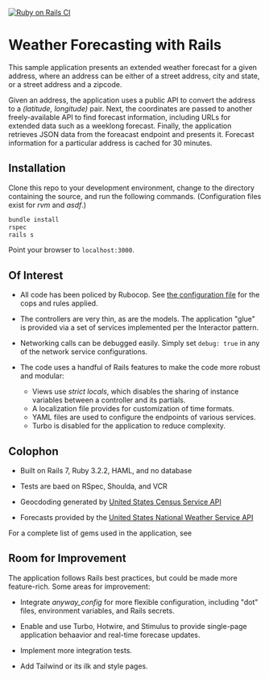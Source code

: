 [![Ruby on Rails CI](https://github.com/martinstreicher/apple/actions/workflows/rubyonrails.yml/badge.svg)](https://github.com/martinstreicher/apple/actions/workflows/rubyonrails.yml)

# Weather Forecasting with Rails

This sample application presents an extended weather forecast
for a given address, where an address can be either of a street
address, city and state, or a street address and a zipcode.

Given an address, the application uses a public API to convert
the address to a _(latitude, longitude)_ pair. Next, the coordinates
are passed to another freely-available API to find forecast information,
including URLs for extended data such as a weeklong forecast. Finally,
the application retrieves JSON data from the foreacast endpoint and
presents it. Forecast information for a particular address is cached for
30 minutes.

## Installation

Clone this repo to your development environment, change to the directory
containing the source, and run the following commands. (Configuration files
exist for _rvm_ and _asdf_.)

```bash
bundle install
rspec
rails s
```

Point your browser to `localhost:3000`.

## Of Interest

* All code has been policed by Rubocop. See [the configuration file](.rubocop.yml)
  for the cops and rules applied.

* The controllers are very thin, as are the models. The application "glue"
  is provided via a set of services implemented per the Interactor pattern.

* Networking calls can be debugged easily. Simply set `debug: true` in any
  of the network service configurations.

* The code uses a handful of Rails features to make the code more robust
  and modular:
  * Views use _strict locals_, which disables the sharing of instance variables
    between a controller and its partials.
  * A localization file provides for customization of time formats.
  * YAML files are used to configure the endpoints of various services.
  * Turbo is disabled for the application to reduce complexity.

## Colophon

* Built on Rails 7, Ruby 3.2.2, HAML, and no database

* Tests are baed on RSpec, Shoulda, and VCR

* Geocdoding generated by [United States Census Service API](https://geocoding.geo.census.gov/geocoder/Geocoding_Services_API.html)

* Forecasts provided by the [United States National Weather Service API](https://weather-gov.github.io/api/general-faqs)

For a complete list of gems used in the application, see

## Room for Improvement

The application follows Rails best practices, but could be made more
feature-rich. Some areas for improvement:

* Integrate _anyway_config_ for more flexible configuration, including
  "dot" files, environment variables, and Rails secrets.

* Enable and use Turbo, Hotwire, and Stimulus to provide single-page application
  behaavior and real-time forecase updates.

* Implement more integration tests.

* Add Tailwind or its ilk and style pages.

